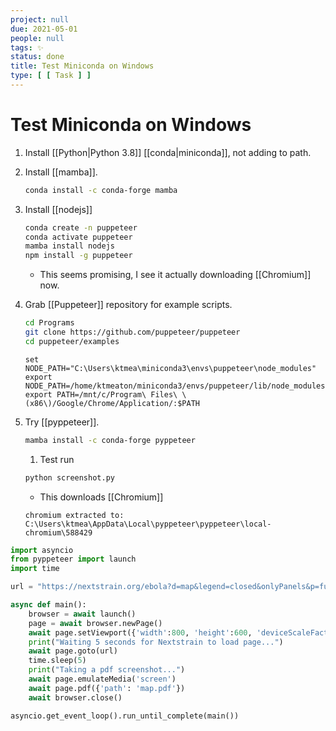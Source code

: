 ```yaml
---
project: null
due: 2021-05-01
people: null
tags: ✨
status: done
title: Test Miniconda on Windows
type: [ [ Task ] ]
---
```


# Test Miniconda on Windows

1. Install [[Python|Python 3.8]] [[conda|miniconda]], not adding to path.

1. Install [[mamba]].
	```bash
	conda install -c conda-forge mamba
	```

1. Install [[nodejs]]	
	```bash
	conda create -n puppeteer
	conda activate puppeteer
	mamba install nodejs
	npm install -g puppeteer
	```
	- This seems promising, I see it actually downloading [[Chromium]] now.

1. Grab [[Puppeteer]] repository for example scripts.
	```bash
	cd Programs
	git clone https://github.com/puppeteer/puppeteer
	cd puppeteer/examples
	```
	
	
	```
	set NODE_PATH="C:\Users\ktmea\miniconda3\envs\puppeteer\node_modules"
	export NODE_PATH=/home/ktmeaton/miniconda3/envs/puppeteer/lib/node_modules
	export PATH=/mnt/c/Program\ Files\ \(x86\)/Google/Chrome/Application/:$PATH
	```
	
1. Try [[pyppeteer]].

	```bash
	mamba install -c conda-forge pyppeteer
	```
	
	1. Test run
	```python
	python screenshot.py
	```
	- This downloads [[Chromium]]
	```text
	chromium extracted to: C:\Users\ktmea\AppData\Local\pyppeteer\pyppeteer\local-chromium\588429
	```
	
```python
import asyncio
from pyppeteer import launch
import time

url = "https://nextstrain.org/ebola?d=map&legend=closed&onlyPanels&p=full&sidebar=closed"

async def main():
    browser = await launch()
    page = await browser.newPage()
    await page.setViewport({'width':800, 'height':600, 'deviceScaleFactor':4})
    print("Waiting 5 seconds for Nextstrain to load page...")
    await page.goto(url)
    time.sleep(5)
    print("Taking a pdf screenshot...")
    await page.emulateMedia('screen')
    await page.pdf({'path': 'map.pdf'})
    await browser.close()

asyncio.get_event_loop().run_until_complete(main())
```